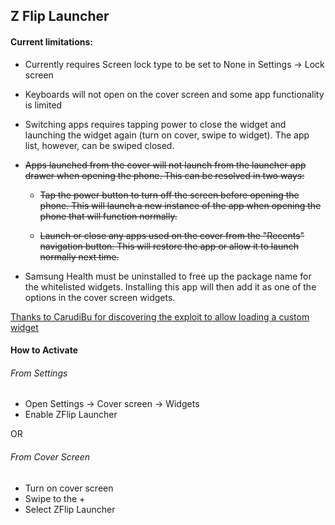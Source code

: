 ## Z Flip Launcher

#### Current limitations:

- Currently requires Screen lock type to be set to None in Settings -> Lock screen

- Keyboards will not open on the cover screen and some app functionality is limited

- Switching apps requires tapping power to close the widget and launching the widget again (turn on cover, swipe to widget). The app list, however, can be swiped closed.

-  ~~Apps launched from the cover will not launch from the launcher app drawer when opening the phone. This can be resolved in two ways:~~
     
     - ~~Tap the power button to turn off the screen before opening the phone. This will launch a new instance of the app when opening the phone that will function normally.~~

    - ~~Launch or close any apps used on the cover from the "Recents" navigation button. This will restore the app or allow it to launch normally next time.~~

- Samsung Health must be uninstalled to free up the package name for the whitelisted widgets. Installing this app will then add it as one of the options in the cover screen widgets.


[Thanks to CarudiBu for discovering the exploit to allow loading a custom widget](https://forum.xda-developers.com/t/app-subui-browser-browse-the-web-on-the-cover-screen.4325963/)

#### How to Activate

###### From Settings
- Open Settings -> Cover screen -> Widgets
- Enable ZFlip Launcher

OR

###### From Cover Screen
- Turn on cover screen
- Swipe to the +
- Select ZFlip Launcher
